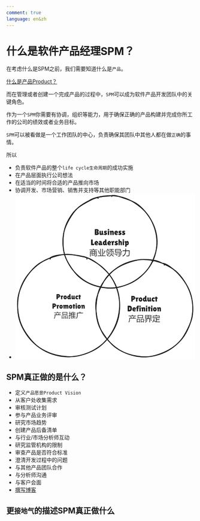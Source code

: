 ```yaml
---
comment: true
language: en&zh
---
```

# 什么是软件产品经理SPM？
在考虑什么是SPM之前，我们需要知道什么是`产品`。

[什么是产品Product？](什么是产品Product？.md)

而在管理或者创建一个完成产品的过程中，`SPM`可以成为软件产品开发团队中的关键角色。

作为一个`SPM`你需要有协调，组织等能力，用于确保正确的产品构建并完成你所工作的公司的绩效或者业务目标。

`SPM`可以被看做是一个工作团队的中心，负责确保其团队中其他人都在做`正确`的事情。

所以
- 负责软件产品的整个`life cycle生命周期`的成功实施
- 在产品层面执行公司想法
- 在适当的时间将合适的产品推向市场
- 协调开发、市场营销、销售并支持等其他职能部门
- ![SPM的能力](assets/Pasted%20image%2020240922161502.png)

## SPM真正做的是什么？
- 定义`产品愿景Product Vision`
- 从客户处收集需求
- 审核测试计划
- 参与产品业务评审
- 研究市场趋势
- 创建产品后备清单
- 与行业/市场分析师互动
- 研究监管机构的限制
- 审查产品是否符合标准
- 澄清开发过程中的问题
- 与其他产品团队合作
- 与分析师沟通
- 与客户会面
- [撰写博客](技术性博客的产生.md)


## 更`接地气`的描述SPM真正做什么

